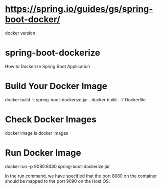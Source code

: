 # https://spring.io/guides/gs/spring-boot-docker/

docker version

# spring-boot-dockerize
How to Dockerize Spring Boot Application 

# Build Your Docker Image 
docker build -t spring-boot-dockerize.jar .
docker build . -f Dockerfile


# Check Docker Images
docker image ls
docker images

# Run Docker Image 



docker run -p 9090:8080 spring-boot-dockerize.jar

In the run command, we have specified that the port 8080 on the container should be mapped to the port 9090 on the Host OS.